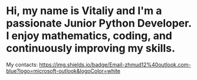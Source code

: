 # Hi, my name is Vitaliy and I'm a passionate Junior Python Developer. I enjoy mathematics, coding, and continuously improving my skills.
My contacts:
https://img.shields.io/badge/Email-zhmud12%40outlook.com-blue?logo=microsoft-outlook&logoColor=white


